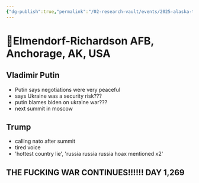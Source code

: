 ```yaml
---
{"dg-publish":true,"permalink":"/02-research-vault/events/2025-alaska-trump-putin-summit/","tags":["trump","summit"],"created":"2025-08-19T22:00:27.000-04:00","updated":"2025-08-20T01:47:52.000-04:00"}
---
```


# **📍Elmendorf-Richardson AFB, Anchorage, AK, USA**
## Vladimir Putin
- Putin says negotiations were very peaceful
- says Ukraine was a security risk???
- putin blames biden on ukraine war???
- next summit in moscow

## Trump
- calling nato after summit
- tired voice 
- 'hottest country lie', 'russia russia russia hoax mentioned x2'

## THE FUCKING WAR CONTINUES!!!!!! DAY 1,269